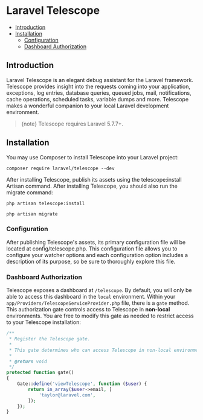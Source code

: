 # Laravel Telescope

- [Introduction](#introduction)
- [Installation](#installation)
    - [Configuration](#configuration)
    - [Dashboard Authorization](#dashboard-authorization)

<a name="introduction"></a>
## Introduction

Laravel Telescope is an elegant debug assistant for the Laravel framework. Telescope provides insight into the requests coming into your application, exceptions, log entries, database queries, queued jobs, mail, notifications, cache operations, scheduled tasks, variable dumps and more. Telescope makes a wonderful companion to your local Laravel development environment.

> {note} Telescope requires Laravel 5.7.7+.

<a name="installation"></a>
## Installation

You may use Composer to install Telescope into your Laravel project:

    composer require laravel/telescope --dev

After installing Telescope, publish its assets using the telescope:install Artisan command. After installing Telescope, you should also run the migrate command:

    php artisan telescope:install

    php artisan migrate

<a name="configuration"></a>
### Configuration

After publishing Telescope's assets, its primary configuration file will be located at config/telescope.php. This configuration file allows you to configure your watcher options and each configuration option includes a description of its purpose, so be sure to thoroughly explore this file.

<a name="dashboard-authorization"></a>
### Dashboard Authorization

Telescope exposes a dashboard at `/telescope`. By default, you will only be able to access this dashboard in the `local` environment. Within your `app/Providers/TelescopeServiceProvider.php` file, there is a `gate` method. This authorization gate controls access to Telescope in **non-local** environments. You are free to modify this gate as needed to restrict access to your Telescope installation:

```php
/**
 * Register the Telescope gate.
 *
 * This gate determines who can access Telescope in non-local environments.
 *
 * @return void
 */
protected function gate()
{
    Gate::define('viewTelescope', function ($user) {
        return in_array($user->email, [
            'taylor@laravel.com',
        ]);
    });
}
```
